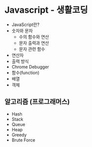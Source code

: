 # Javascript - 생활코딩

 - JavaScript란?
 - 숫자와 문자
    - 수의 함수와 연산
    - 문자 출력과 연산
    - 문자 관련 함수
 - 연산자
 - 출력 방식
 - Chrome Debugger
 - 함수(function)
 - 배열
 - 객체

## 알고리즘 (프로그래머스)

 - Hash
 - Stack
 - Queue
 - Heap
 - Greedy
 - Brute Force